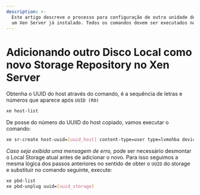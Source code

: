```yaml
---
description: >-
  Este artigo descreve o processo para configuração de outra unidade de disco em
  um Xen Server já instalado. Todos os comandos devem ser executados no console.
---
```


# Adicionando outro Disco Local como novo Storage Repository no Xen Server

Obtenha o UUID do host através do comando, é a sequência de letras e números que aparece após `UUID (RO)`

```bash
xe host-list
```

De posse do número do UUIID do host copiado, vamos executar o comando:

```bash
xe sr-create host-uuid=[uuid_host] content-type=user type=lvmohba device-config:device=[/dev/sdX] shared=false name-label="[nome_repositorio]"
```

_Caso seja exibida uma mensagem de erro,_ pode ser necessário desmontar o Local Storage atual antes de adicionar o novo. Para isso seguimos a mesma lógica dos passos anteriores no sentido de obter o `UUID` do storage e substituir no comando seguinte, execute:

```bash
xe pbd-list
xe pbd-unplug uuid=[uuid_storage]
```
